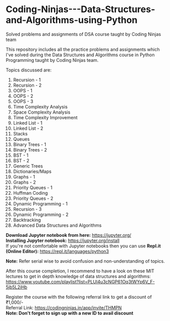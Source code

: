 # Coding-Ninjas---Data-Structures-and-Algorithms-using-Python
Solved problems and assignments of DSA course taught by Coding Ninjas team

This repository includes all the practice problems and assignments which I've solved during the Data Structures and Algorithms course in Python Programming taught by Coding Ninjas team.

Topics discussed are:
1) Recursion - 1
2) Recursion - 2
3) OOPS - 1
4) OOPS - 2
5) OOPS - 3
6) Time Complexity Analysis
7) Space Complexity Analysis
8) Time Complexity Improvement
9) Linked List - 1
10) Linked List - 2
11) Stacks
12) Queues
13) Binary Trees - 1
14) Binary Trees - 2
15) BST - 1
16) BST - 2
17) Generic Trees
18) Dictionaries/Maps
19) Graphs - 1
20) Graphs - 2
21) Priority Queues - 1
22) Huffman Coding
23) Priority Queues - 2
24) Dynamic Programming - 1
25) Recursion - 3
26) Dynamic Programming - 2 
27) Backtracking
28) Advanced Data Structures and Algorithms



__Download Jupyter notebook from here:__ https://jupyter.org/  
__Installing Jupyter notebook:__ https://jupyter.org/install  
If you're not comfortable with Jupyter notebooks then you can use __Repl.it (Online Editor):__ https://repl.it/languages/python3


__Note:__ Refer serial wise to avoid confusion and non-understanding of topics.

After this course completion, I recommend to have a look on these MIT lectures to get in depth knowledge of data structures and algorithms: https://www.youtube.com/playlist?list=PLUl4u3cNGP61Oq3tWYp6V_F-5jb5L2iHb



Register the course with the following referral link to get a discount of ₹1,000/-   
Referral Link: https://codingninjas.in/app/invite/THMPN  
**Note: Don't forget to sign up with a new ID to avail discount**
